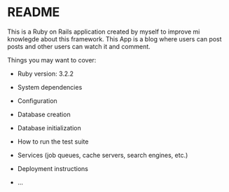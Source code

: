 # README

This is a Ruby on Rails application created by myself to improve mi knowlegde about this framework. This App is a blog where users can post posts and other users can watch it and comment.

Things you may want to cover:

* Ruby version: 3.2.2

* System dependencies

* Configuration

* Database creation

* Database initialization

* How to run the test suite

* Services (job queues, cache servers, search engines, etc.)

* Deployment instructions

* ...
